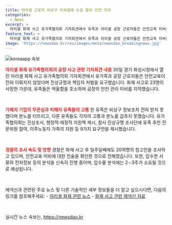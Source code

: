 ```yaml
---
title: 아리셀 근로자 비상구 미숙점에 눈길 돌아 안전 우려
categories:
  - News
excerpt: >
  아리셀 화재 사고 유가족협의회 기자회견에서 유족과 아리셀 공장 근로자들은 안전교육 미비를 지적하며 진상규명과 책임자 처벌을 요구했다. 유가족협의회는 정부 및 시의 지원책과 간접 책임이 있는 단일창구 마련을 요구하며 경찰은 사실관계 파악에 박차를 가하고 있다. 현재 20여명의 참고인 조사와 아리셀 측의 안전교육 미비 진술을 분석하고 있으며 발인식이 마무리된 사망자가 있다는 소식이 전해졌다.
feature_text: >
  아리셀 화재 사고 유가족협의회 기자회견에서 유족과 아리셀 공장 근로자들은 안전교육 미비를 지적하며 진상규명과 책임자 처벌을 요구했다. 유가족협의회는 정부 및 시의 지원책과 간접 책임이 있는 단일창구 마련을 요구하며 경찰은 사실관계 파악에 박차를 가하고 있다. 현재 20여명의 참고인 조사와 아리셀 측의 안전교육 미비 진술을 분석하고 있으며 발인식이 마무리된 사망자가 있다는 소식이 전해졌다.
image: 'https://newsdao.kr/res/images/meta/newsdao_breakingnews.jpg'
---
```


<p><img src="https://newsdao.kr/res/images/meta/newsdao_breakingnews.jpg" alt="koreaapp 속보" /></p>

<p><b><span style="color: #ee2323;">아리셀 화재 유가족협의회의 공장 사고 관련 기자회견 내용</span></b>
30일 경기 화성시청에서 열린 아리셀 화재 사고 유가족협의회 기자회견에서 유가족과 공장 근로자들은 안전교육이 전혀 이뤄지지 않았다며 진상규명과 책임자 처벌을 요구했습니다. 화재 사고로 23명이 사망한 가운데, 유족들은 억울함을 호소하며 공장의 안전 관리 미비를 지적했습니다.</p>

<p data-ke-size="size16">&nbsp;</p>

<p><b><span style="color: #ee2323;">가해자 기업의 무관심과 피해자 유족들의 고통</span></b>
한 유족은 비상구 정보조차 전혀 받지 못했다며 분노를 터뜨리고, 다른 유족들도 각자의 고통과 분노를 감추지 못했습니다. 유가족협의회는 진상조사, 행정적·재정적 지원책 제시, 참사 진상규명 조사단에 유족 추천 전문위원 참여, 이주노동자 가족의 지원 등 9가지 요구안을 제시했습니다.</p>

<p data-ke-size="size16">&nbsp;</p>

<p><b><span style="color: #ee2323;">경찰의 조사 속도 및 방향</span></b>
경찰은 화재 사고 후 일주일째에도 20여명의 참고인을 조사하고 있으며, 안전교육 미비에 대한 진술을 확인한 것으로 전해졌습니다. 또한, 압수한 서류와 전자정보 등의 분석을 신속히 진행 중이며, 압수물 분석에는 2∼3주가 소요될 것으로 예상됩니다.</p>

<p data-ke-size="size16">&nbsp;</p>

<p>제넥신과 관련된 주요 뉴스 및 다른 기술적인 세부 정보들을 더 알고 싶으시다면, 다음의 링크를 참조해주세요:
- <a href="https://www.abc.com/news/aricell-fire">아리셀 화재 관련 뉴스</a>
- <a href="https://www.abc.com/aricell-fire-resources">화재 사고 관련 제넥신 자료</a></p>

<p data-ke-size="size16">&nbsp;</p>
실시간 뉴스 속보는, <a href="https://newsdao.kr" rel="dofollow">https://newsdao.kr</a>


